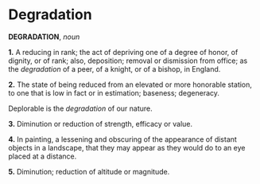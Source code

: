 # Degradation

**DEGRADATION**, _noun_

**1.** A reducing in rank; the act of depriving one of a degree of honor, of dignity, or of rank; also, deposition; removal or dismission from office; as the _degradation_ of a peer, of a knight, or of a bishop, in England.

**2.** The state of being reduced from an elevated or more honorable station, to one that is low in fact or in estimation; baseness; degeneracy.

Deplorable is the _degradation_ of our nature.

**3.** Diminution or reduction of strength, efficacy or value.

**4.** In painting, a lessening and obscuring of the appearance of distant objects in a landscape, that they may appear as they would do to an eye placed at a distance.

**5.** Diminution; reduction of altitude or magnitude.